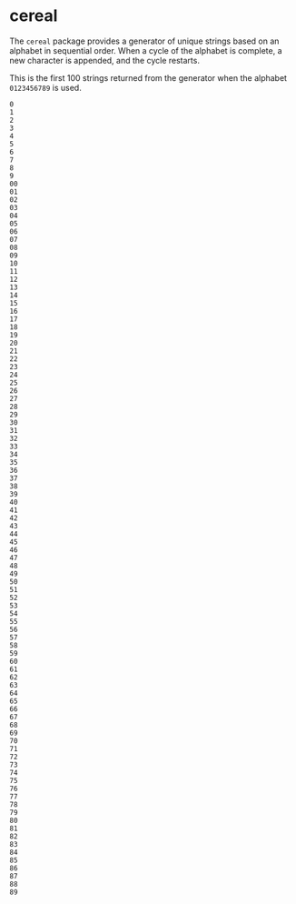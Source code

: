 # cereal

The `cereal` package provides a generator of unique strings based on an alphabet in sequential order. When a cycle of
the alphabet is complete, a new character is appended, and the cycle restarts.

This is the first 100 strings returned from the generator when the alphabet `0123456789` is used.

```
0
1
2
3
4
5
6
7
8
9
00
01
02
03
04
05
06
07
08
09
10
11
12
13
14
15
16
17
18
19
20
21
22
23
24
25
26
27
28
29
30
31
32
33
34
35
36
37
38
39
40
41
42
43
44
45
46
47
48
49
50
51
52
53
54
55
56
57
58
59
60
61
62
63
64
65
66
67
68
69
70
71
72
73
74
75
76
77
78
79
80
81
82
83
84
85
86
87
88
89
```